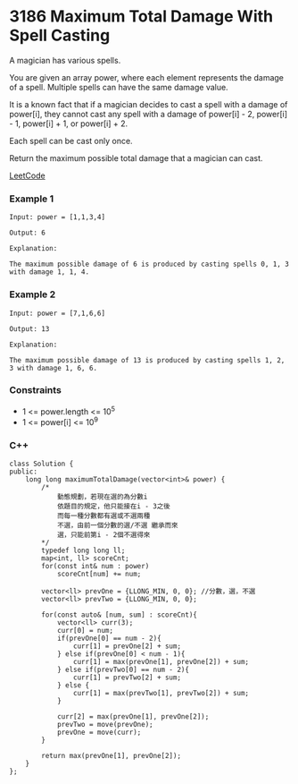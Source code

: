 # 3186 Maximum Total Damage With Spell Casting

A magician has various spells.

You are given an array power, where each element represents the damage of a spell. Multiple spells can have the same damage value.

It is a known fact that if a magician decides to cast a spell with a damage of power[i], they cannot cast any spell with a damage of power[i] - 2, power[i] - 1, power[i] + 1, or power[i] + 2.

Each spell can be cast only once.

Return the maximum possible total damage that a magician can cast.

[LeetCode](https://leetcode.cn/problems/successful-pairs-of-spells-and-potions/description/)

### Example 1

```
Input: power = [1,1,3,4]

Output: 6

Explanation:

The maximum possible damage of 6 is produced by casting spells 0, 1, 3 with damage 1, 1, 4.
```

### Example 2

```
Input: power = [7,1,6,6]

Output: 13

Explanation:

The maximum possible damage of 13 is produced by casting spells 1, 2, 3 with damage 1, 6, 6.
```

### Constraints

* 1 <= power.length <= 10<sup>5</sup>
* 1 <= power[i] <= 10<sup>9</sup>



### C++ 

```
class Solution {
public:
    long long maximumTotalDamage(vector<int>& power) {
        /*
            動態規劃，若現在選的為分數i
            依題目的規定，他只能接在i - 3之後
            而每一種分數都有選或不選兩種
            不選，由前一個分數的選/不選 繼承而來
            選，只能前第i - 2個不選得來
        */
        typedef long long ll;
        map<int, ll> scoreCnt;
        for(const int& num : power)
            scoreCnt[num] += num;
        
        vector<ll> prevOne = {LLONG_MIN, 0, 0}; //分數，選，不選
        vector<ll> prevTwo = {LLONG_MIN, 0, 0};
        
        for(const auto& [num, sum] : scoreCnt){
            vector<ll> curr(3);
            curr[0] = num;
            if(prevOne[0] == num - 2){
                curr[1] = prevOne[2] + sum;
            } else if(prevOne[0] < num - 1){
                curr[1] = max(prevOne[1], prevOne[2]) + sum;
            } else if(prevTwo[0] == num - 2){
                curr[1] = prevTwo[2] + sum;
            } else {
                curr[1] = max(prevTwo[1], prevTwo[2]) + sum;
            }

            curr[2] = max(prevOne[1], prevOne[2]);
            prevTwo = move(prevOne);
            prevOne = move(curr);
        }
        
        return max(prevOne[1], prevOne[2]);
    }
};
```